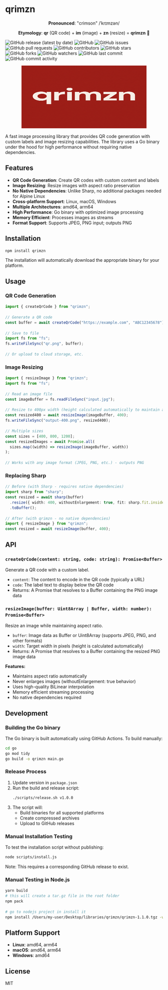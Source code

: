 # qrimzn

<div align="center">
  
**Pronounced**: "crimson" /ˈkrɪmzən/

**Etymology**: **qr** (QR code) + **im** (image) + **zn** (resize) = **qrimzn** 🎨

</div>

![GitHub release (latest by date)](https://img.shields.io/github/v/release/outranker/qrimzn)
![GitHub](https://img.shields.io/github/license/outranker/qrimzn)
![GitHub issues](https://img.shields.io/github/issues/outranker/qrimzn)
![GitHub pull requests](https://img.shields.io/github/issues-pr/outranker/qrimzn)
![GitHub contributors](https://img.shields.io/github/contributors/outranker/qrimzn)
![GitHub stars](https://img.shields.io/github/stars/outranker/qrimzn)
![GitHub forks](https://img.shields.io/github/forks/outranker/qrimzn)
![GitHub watchers](https://img.shields.io/github/watchers/outranker/qrimzn)
![GitHub last commit](https://img.shields.io/github/last-commit/outranker/qrimzn)
![GitHub commit activity](https://img.shields.io/github/commit-activity/m/outranker/qrimzn)

<div align="center">
  <img src="./assets/logo.png" alt="qrimzn Logo" width="400" height="200">
</div>

A fast image processing library that provides QR code generation with custom labels and image resizing capabilities. The library uses a Go binary under the hood for high performance without requiring native dependencies.

## Features

- **QR Code Generation**: Create QR codes with custom content and labels
- **Image Resizing**: Resize images with aspect ratio preservation
- **No Native Dependencies**: Unlike Sharp, no additional packages needed for Alpine Linux
- **Cross-platform Support**: Linux, macOS, Windows
- **Multiple Architectures**: amd64, arm64
- **High Performance**: Go binary with optimized image processing
- **Memory Efficient**: Processes images as streams
- **Format Support**: Supports JPEG, PNG input; outputs PNG

## Installation

```bash
npm install qrimzn
```

The installation will automatically download the appropriate binary for your platform.

## Usage

### QR Code Generation

```typescript
import { createQrCode } from "qrimzn";

// Generate a QR code
const buffer = await createQrCode("https://example.com", "ABC12345678");

// Save to file
import fs from "fs";
fs.writeFileSync("qr.png", buffer);

// Or upload to cloud storage, etc.
```

### Image Resizing

```typescript
import { resizeImage } from "qrimzn";
import fs from "fs";

// Read an image file
const imageBuffer = fs.readFileSync("input.jpg");

// Resize to 400px width (height calculated automatically to maintain aspect ratio)
const resized400 = await resizeImage(imageBuffer, 400);
fs.writeFileSync("output-400.png", resized400);

// Multiple sizes
const sizes = [400, 800, 1200];
const resizedImages = await Promise.all(
  sizes.map((width) => resizeImage(imageBuffer, width))
);

// Works with any image format (JPEG, PNG, etc.) - outputs PNG
```

### Replacing Sharp

```typescript
// Before (with Sharp - requires native dependencies)
import sharp from "sharp";
const resized = await sharp(buffer)
  .resize({ width: 400, withoutEnlargement: true, fit: sharp.fit.inside })
  .toBuffer();

// After (with qrimzn - no native dependencies)
import { resizeImage } from "qrimzn";
const resized = await resizeImage(buffer, 400);
```

## API

### `createQrCode(content: string, code: string): Promise<Buffer>`

Generate a QR code with a custom label.

- `content`: The content to encode in the QR code (typically a URL)
- `code`: The label text to display below the QR code
- Returns: A Promise that resolves to a Buffer containing the PNG image data

### `resizeImage(buffer: Uint8Array | Buffer, width: number): Promise<Buffer>`

Resize an image while maintaining aspect ratio.

- `buffer`: Image data as Buffer or Uint8Array (supports JPEG, PNG, and other formats)
- `width`: Target width in pixels (height is calculated automatically)
- Returns: A Promise that resolves to a Buffer containing the resized PNG image data

**Features:**

- Maintains aspect ratio automatically
- Never enlarges images (withoutEnlargement: true behavior)
- Uses high-quality BiLinear interpolation
- Memory efficient streaming processing
- No native dependencies required

## Development

### Building the Go binary

The Go binary is built automatically using GitHub Actions. To build manually:

```bash
cd go
go mod tidy
go build -o qrimzn main.go
```

### Release Process

1. Update version in `package.json`
2. Run the build and release script:
   ```bash
   ./scripts/release.sh v1.0.0
   ```
3. The script will:
   - Build binaries for all supported platforms
   - Create compressed archives
   - Upload to GitHub releases

### Manual Installation Testing

To test the installation script without publishing:

```bash
node scripts/install.js
```

Note: This requires a corresponding GitHub release to exist.

### Manual Testing in Node.js

```bash
yarn build
# this will create a tar.gz file in the root folder
npm pack

# go to nodejs project in install it
npm install /Users/my-user/Desktop/libraries/qrimzn/qrimzn-1.1.0.tgz -w package-name
```

## Platform Support

- **Linux**: amd64, arm64
- **macOS**: amd64, arm64
- **Windows**: amd64

## License

MIT
